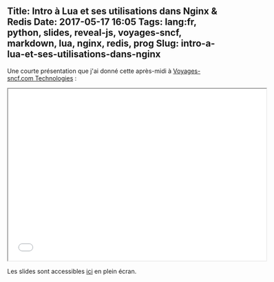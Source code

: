 Title: Intro à Lua et ses utilisations dans Nginx & Redis
Date: 2017-05-17 16:05
Tags: lang:fr, python, slides, reveal-js, voyages-sncf, markdown, lua, nginx, redis, prog
Slug: intro-a-lua-et-ses-utilisations-dans-nginx
---
Une courte présentation que j'ai donné cette après-midi à [Voyages-sncf.com Technologies](http://jobs.voyages-sncf.com) :

<div style="text-align:center;"><iframe src="/lucas/slides/intro-lua/" width="600" height="400">
  <p>Iframes non supportées. Cliquez sur le lien dans le paragraphe ci-dessous pour accéder directement aux slides.</p>
</iframe></div>

Les slides sont accessibles [ici](/lucas/slides/intro-lua/) en plein écran.
